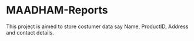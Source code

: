 # MAADHAM-Reports


This project is aimed to store costumer data say Name, ProductID, Address and contact details.
